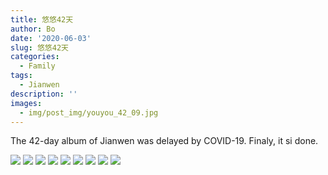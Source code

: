 ```yaml
---
title: 悠悠42天
author: Bo
date: '2020-06-03'
slug: 悠悠42天
categories:
  - Family
tags:
  - Jianwen
description: ''
images:
  - img/post_img/youyou_42_09.jpg
---
```


The 42-day album of Jianwen was delayed by COVID-19. Finaly, it si done.


![](/img/post_img/youyou_42_01.jpg)
![](/img/post_img/youyou_42_02.jpg)
![](/img/post_img/youyou_42_03.jpg)
![](/img/post_img/youyou_42_04.jpg)
![](/img/post_img/youyou_42_05.jpg)
![](/img/post_img/youyou_42_06.jpg)
![](/img/post_img/youyou_42_07.jpg)
![](/img/post_img/youyou_42_08.jpg)
![](/img/post_img/youyou_42_09.jpg)
